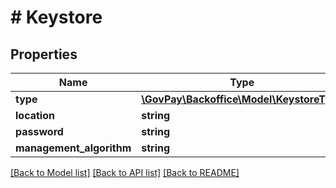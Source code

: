# # Keystore

## Properties

Name | Type | Description | Notes
------------ | ------------- | ------------- | -------------
**type** | [**\GovPay\Backoffice\Model\KeystoreType**](KeystoreType.md) |  |
**location** | **string** |  |
**password** | **string** |  | [optional]
**management_algorithm** | **string** |  | [optional]

[[Back to Model list]](../../README.md#models) [[Back to API list]](../../README.md#endpoints) [[Back to README]](../../README.md)
